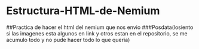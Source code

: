 # Estructura-HTML-de-Nemium
##Practica de hacer el html del nemium que nos envio
###Posdata(losiento si las imagenes esta algunos en link y otros estan en el repositorio, se me acumulo todo y no pude hacer todo lo que queria)
